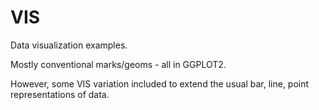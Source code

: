 # VIS

Data visualization examples. 

Mostly conventional marks/geoms - all in GGPLOT2.

However, some VIS variation included to extend the usual bar, line, point representations of data. 
